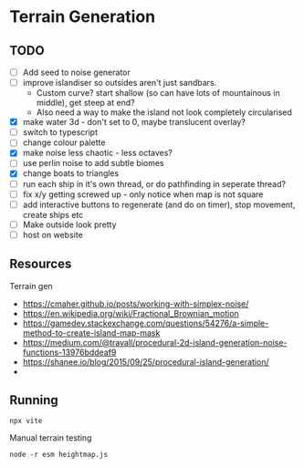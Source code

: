 # Terrain Generation

## TODO

- [ ] Add seed to noise generator
- [ ] improve islandiser so outsides aren't just sandbars.
  - Custom curve? start shallow (so can have lots of mountainous in middle), get steep at end?
  - Also need a way to make the island not look completely circularised
- [x] make water 3d - don't set to 0, maybe translucent overlay?
- [ ] switch to typescript
- [ ] change colour palette
- [x] make noise less chaotic - less octaves?
- [ ] use perlin noise to add subtle biomes
- [x] change boats to triangles
- [ ] run each ship in it's own thread, or do pathfinding in seperate thread?
- [ ] fix x/y getting screwed up - only notice when map is not square
- [ ] add interactive buttons to regenerate (and do on timer), stop movement, create ships etc
- [ ] Make outside look pretty
- [ ] host on website

## Resources

Terrain gen
- https://cmaher.github.io/posts/working-with-simplex-noise/
- https://en.wikipedia.org/wiki/Fractional_Brownian_motion
- https://gamedev.stackexchange.com/questions/54276/a-simple-method-to-create-island-map-mask
- https://medium.com/@travall/procedural-2d-island-generation-noise-functions-13976bddeaf9
- https://shanee.io/blog/2015/09/25/procedural-island-generation/
- 


## Running

`npx vite`

Manual terrain testing

`node -r esm heightmap.js`

